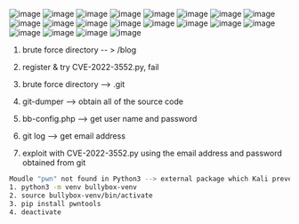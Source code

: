 ![image](https://github.com/user-attachments/assets/55e046b0-7f1d-4d2d-9536-8c107aa50d32)
![image](https://github.com/user-attachments/assets/a9dcdf34-7010-4556-94cd-b0bcf71be4a1)
![image](https://github.com/user-attachments/assets/1644d9c7-e172-4606-808b-67fcd0b2798b)
![image](https://github.com/user-attachments/assets/d89a4134-6cb4-4278-8cb6-6e0e5789a133)
![image](https://github.com/user-attachments/assets/34eab6e3-4b72-4083-b0df-3dfc236248df)
![image](https://github.com/user-attachments/assets/5b1d8ddb-2594-4075-8f84-836d986b2deb)
![image](https://github.com/user-attachments/assets/44083176-6b0d-456b-b8bd-233af2e79676)
![image](https://github.com/user-attachments/assets/b796da83-ecf6-4d35-990c-522635702597)
![image](https://github.com/user-attachments/assets/bf119a58-7ed8-4a0c-a6ed-230943e6ea7d)
![image](https://github.com/user-attachments/assets/c54584e4-7eb3-4990-9ecc-c2869f57bbf1)
![image](https://github.com/user-attachments/assets/538fbdc4-b8ad-49e7-808d-9c43c818de8c)
![image](https://github.com/user-attachments/assets/0d0e33b4-b4c5-4d7c-a79b-9858487f6705)
![image](https://github.com/user-attachments/assets/0c53e2ba-80bb-49ea-a9bb-28b196465e3a)
![image](https://github.com/user-attachments/assets/db2bf32a-5791-45f5-a6f6-11dbed861322)
![image](https://github.com/user-attachments/assets/0ea6c8f1-2891-4ad6-a67e-cc1c29207b36)
![image](https://github.com/user-attachments/assets/d059894b-3723-4ced-937d-878a3f151346)
![image](https://github.com/user-attachments/assets/eb606de8-118d-449d-8bf3-6e95f1e67e1b)
![image](https://github.com/user-attachments/assets/a0f51c0d-b11c-4e78-92e6-c008de23f6d9)
![image](https://github.com/user-attachments/assets/1264960c-ca5e-44e5-aaa3-14036b12de8e)
![image](https://github.com/user-attachments/assets/3d10715b-729d-4cb2-8c2d-f4e37fe2b1d8)


1. brute force directory -- > /blog

2. register & try CVE-2022-3552.py, fail

3. brute force directory --> .git

4. git-dumper --> obtain all of the source code

5. bb-config.php --> get user name and password

6. git log --> get email address

7. exploit with CVE-2022-3552.py using the email address and password obtained from git

```bash
Moudle "pwn" not found in Python3 --> external package which Kali prevent to install directly: 
1. python3 -m venv bullybox-venv
2. source bullybox-venv/bin/activate
3. pip install pwntools
4. deactivate 
```
